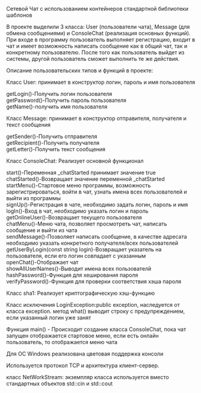 Сетевой Чат с использованием контейнеров стандартной библиотеки шаблонов

В проекте выделили 3 класса: User (пользователи чата), Message (для обмена сообщениями) и ConsoleChat (реализация основных функций). При входе в программу пользователь выполняет регистрацию, входит в чат и имеет возможность написать сообщение как в общий чат, так и конкретному пользователю. После того как пользователь выйдет из системы, другой пользователь сможет выполнить те же действия.

Описание пользовательских типов и функций в проекте:

Класс User: принимает в конструктор логин, пароль и имя пользователя

getLogin()-Получить логин пользователя  
getPassword()-Получить пароль пользователя  
getName()-получить имя пользователя  

Класс Message: принимает в конструктор отправителя, получателя и текст сообщения

getSender()-Получить отправителя  
getRecipient()-Получить получателя  
getLetter()-Получить текст сообщения  

Класс ConsoleChat: Реализует основной функционал

start()-Переменная _сhatStarted принимает значение true  
сhatStarted()-Возвращает значение переменной _сhatStarted  
startMenu()-Стартовое меню программы, возможность зарегистрироваться, войти в чат, узнать имена всех пользователей и выйти из программы  
signUp()-Регистрация в чате, необходимо задать логин, пароль и имя  
logIn()-Вход в чат, необходимо указать логин и пароль  
getOnlineUser()-Возвращает текущего пользователя  
chatMenu()-Меню чата, позволяет просмотреть чат, написать сообщение и выйти из чата  
sendMessage()-Позволяет написать сообщение, в качестве адресата необходимо указать конкретного получателя/всех пользователей  
getUserByLogin(const string login)-Возвращает указатель на пользователя, если его логин совпадает с указанным  
openChat()-Отображает чат  
showAllUserNames()-Выводит имена всех пользователй  
hashPassword()-Функция для хеширования пароля  
verifyPassword()-Функция для проверки соответствия хэша пароля   

Класс sha1: Реализует криптографическую хэш-функцию

Класс исключения LoginException:public exception, наследуется от класса exception.
метод what() выводит строку с предупреждением, если указанный логин уже занят

Функция main() - Происходит создание класса ConsoleChat, пока чат запущен отображается стартовое меню, если есть онлайн пользователь, то отображается меню чата

Для OC Windows реализована цветовая поддержка консоли

Используется протокол TCP и архитектура клиент-сервер.

класс NetWorkStream: экземпляр класса используется вместо стандартных объектов std::cin и std::cout
